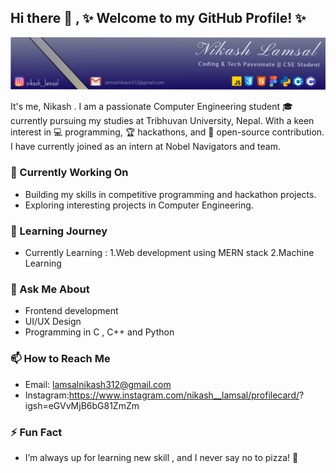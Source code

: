 ## Hi there 👋 , ✨ Welcome to my GitHub Profile! ✨

![Banner Image](./Frame%201.svg)

It's me, Nikash . I am a passionate Computer Engineering student 🎓 currently pursuing my studies at Tribhuvan University, Nepal. With a keen interest in 💻 programming, 🏆 hackathons, and 🌟 open-source contribution. I have currently joined as an intern at Nobel Navigators and team.

### 🔭 Currently Working On
* Building my skills in competitive programming and hackathon projects.
* Exploring interesting projects in Computer Engineering.

### 🌱 Learning Journey
* Currently Learning :
     1.Web development using MERN stack
     2.Machine Learning

### 💬 Ask Me About
* Frontend development
* UI/UX Design 
* Programming in C , C++ and Python

### 📫 How to Reach Me
* Email: lamsalnikash312@gmail.com
* Instagram:https://www.instagram.com/nikash__lamsal/profilecard/?       igsh=eGVvMjB6bG81ZmZm

### ⚡ Fun Fact
* I’m always up for learning new skill , and I never say no to pizza! 🍕
